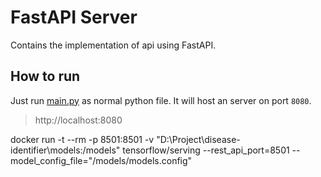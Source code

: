 # FastAPI Server

Contains the implementation of api using FastAPI.

## How to run
Just run [main.py](main.py) as normal python file. It will host an server on port `8080`.
> http://localhost:8080





docker run -t --rm -p 8501:8501 -v "D:\Project\disease-identifier\models:/models" tensorflow/serving --rest_api_port=8501 --model_config_file="/models/models.config"